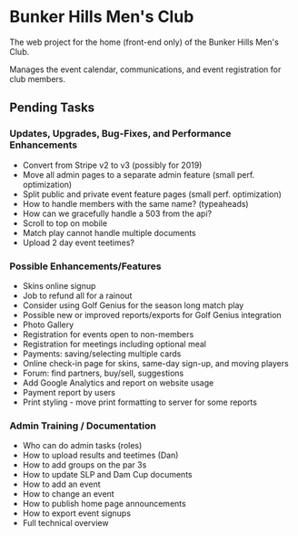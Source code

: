 # Bunker Hills Men's Club

The web project for the home (front-end only) of the Bunker Hills Men's Club.

Manages the event calendar, communications, and event registration for club members.

## Pending Tasks
    
### Updates, Upgrades, Bug-Fixes, and Performance Enhancements
* Convert from Stripe v2 to v3 (possibly for 2019)
* Move all admin pages to a separate admin feature (small perf. optimization)
* Split public and private event feature pages (small perf. optimization)
* How to handle members with the same name? (typeaheads)
* How can we gracefully handle a 503 from the api?
* Scroll to top on mobile
* Match play cannot handle multiple documents
* Upload 2 day event teetimes?

### Possible Enhancements/Features
* Skins online signup
* Job to refund all for a rainout
* Consider using Golf Genius for the season long match play
* Possible new or improved reports/exports for Golf Genius integration
* Photo Gallery
* Registration for events open to non-members
* Registration for meetings including optional meal
* Payments: saving/selecting multiple cards
* Online check-in page for skins, same-day sign-up, and moving players
* Forum: find partners, buy/sell, suggestions
* Add Google Analytics and report on website usage
* Payment report by users
* Print styling - move print formatting to server for some reports

### Admin Training / Documentation
* Who can do admin tasks (roles)
* How to upload results and teetimes (Dan)
* How to add groups on the par 3s
* How to update SLP and Dam Cup documents
* How to add an event
* How to change an event
* How to publish home page announcements
* How to export event signups
* Full technical overview

